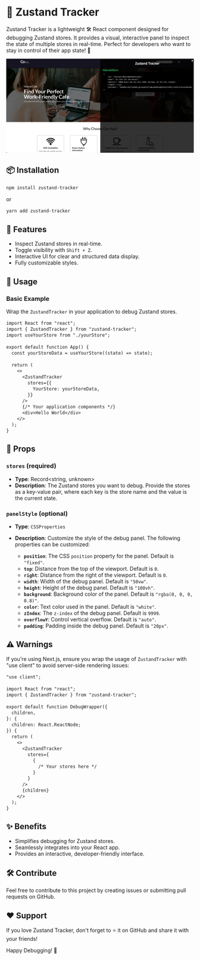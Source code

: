 # 🐾 Zustand Tracker

Zustand Tracker is a lightweight 🛠️ React component designed for debugging Zustand stores. It provides a visual, interactive panel to inspect the state of multiple stores in real-time. Perfect for developers who want to stay in control of their app state! 🚀

![Zustand Tracker Demo](images/zustand-tracker-ui.png)

## 📦 Installation

```bash
npm install zustand-tracker
```

or

```bash
yarn add zustand-tracker
```

## 🎉 Features

- Inspect Zustand stores in real-time.
- Toggle visibility with `Shift + Z`.
- Interactive UI for clear and structured data display.
- Fully customizable styles.

## 🚀 Usage

### Basic Example

Wrap the `ZustandTracker` in your application to debug Zustand stores.

```tsx
import React from "react";
import { ZustandTracker } from "zustand-tracker";
import useYourStore from "./yourStore";

export default function App() {
  const yourStoreData = useYourStore((state) => state);

  return (
    <>
      <ZustandTracker
        stores={{
          YourStore: yourStoreData,
        }}
      />
      {/* Your application components */}
      <div>Hello World</div>
    </>
  );
}
```

## 📝 Props

### `stores` (required)

- **Type**: Record<string, unknown>
- **Description**: The Zustand stores you want to debug. Provide the stores as a key-value pair, where each key is the store name and the value is the current state.

### `panelStyle` (optional)

- **Type**: `CSSProperties`
- **Description**: Customize the style of the debug panel. The following properties can be customized:

  - **`position`**: The CSS `position` property for the panel. Default is `"fixed"`.
  - **`top`**: Distance from the top of the viewport. Default is `0`.
  - **`right`**: Distance from the right of the viewport. Default is `0`.
  - **`width`**: Width of the debug panel. Default is `"50vw"`.
  - **`height`**: Height of the debug panel. Default is `"100vh"`.
  - **`background`**: Background color of the panel. Default is `"rgba(0, 0, 0, 0.8)"`.
  - **`color`**: Text color used in the panel. Default is `"white"`.
  - **`zIndex`**: The `z-index` of the debug panel. Default is `9999`.
  - **`overflowY`**: Control vertical overflow. Default is `"auto"`.
  - **`padding`**: Padding inside the debug panel. Default is `"20px"`.

## ⚠️ Warnings

If you're using Next.js, ensure you wrap the usage of `ZustandTracker` with "use client" to avoid server-side rendering issues:

```tsx
"use client";

import React from "react";
import { ZustandTracker } from "zustand-tracker";

export default function DebugWrapper({
  children,
}: {
  children: React.ReactNode;
}) {
  return (
    <>
      <ZustandTracker
        stores={
          {
            /* Your stores here */
          }
        }
      />
      {children}
    </>
  );
}
```

## ✨ Benefits

- Simplifies debugging for Zustand stores.
- Seamlessly integrates into your React app.
- Provides an interactive, developer-friendly interface.

## 🛠️ Contribute

Feel free to contribute to this project by creating issues or submitting pull requests on GitHub.

## ❤️ Support

If you love Zustand Tracker, don't forget to ⭐ it on GitHub and share it with your friends!

Happy Debugging! 🐾
